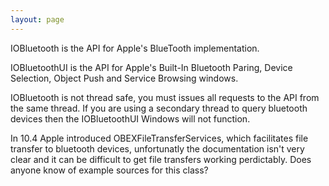 ```yaml
---
layout: page
---
```




IOBluetooth is the API for Apple's BlueTooth implementation.

IOBluetoothUI is the API for Apple's Built-In Bluetooth Paring, Device Selection, Object Push and Service Browsing windows.

IOBluetooth is not thread safe, you must issues all requests to the API from the same thread. If you are using a secondary thread to query bluetooth devices then the IOBluetoothUI Windows will not function. 

In 10.4 Apple introduced OBEXFileTransferServices, which facilitates file transfer to bluetooth devices, unfortunatly the documentation isn't very clear and it can be difficult to get file transfers working perdictably. Does anyone know of example sources for this class?
